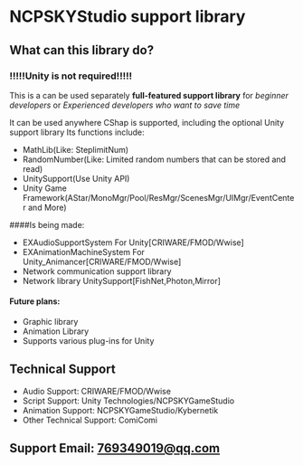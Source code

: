 # NCPSKYStudio support library

## What can this library do?

### !!!!!Unity is not required!!!!!
This is a can be used separately **full-featured support library** for *beginner developers* or *Experienced developers who want to save time*  

It can be used anywhere CShap is supported, including the optional Unity support library
Its functions include:
* MathLib(Like: SteplimitNum)
* RandomNumber(Like: Limited random numbers that can be stored and read)
* UnitySupport(Use Unity API)
* Unity Game Framework(AStar/MonoMgr/Pool/ResMgr/ScenesMgr/UIMgr/EventCenter and More)

####Is being made:
* EXAudioSupportSystem For Unity[CRIWARE/FMOD/Wwise]
* EXAnimationMachineSystem For Unity_Animancer[CRIWARE/FMOD/Wwise]
* Network communication support library
* Network library UnitySupport[FishNet,Photon,Mirror]

#### Future plans:
* Graphic library
* Animation Library
* Supports various plug-ins for Unity

## Technical Support
* Audio Support: CRIWARE/FMOD/Wwise
* Script Support: Unity Technologies/NCPSKYGameStudio
* Animation Support: NCPSKYGameStudio/Kybernetik
* Other Technical Support: ComiComi

## Support Email: 769349019@qq.com





